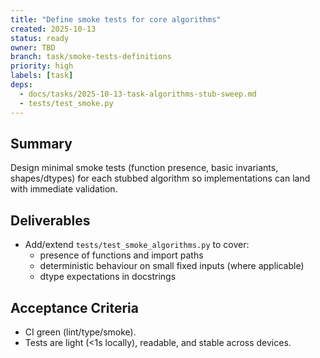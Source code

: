 ```yaml
---
title: "Define smoke tests for core algorithms"
created: 2025-10-13
status: ready
owner: TBD
branch: task/smoke-tests-definitions
priority: high
labels: [task]
deps:
  - docs/tasks/2025-10-13-task-algorithms-stub-sweep.md
  - tests/test_smoke.py
---
```


## Summary

Design minimal smoke tests (function presence, basic invariants, shapes/dtypes) for each stubbed algorithm so implementations can land with immediate validation.

## Deliverables

- Add/extend `tests/test_smoke_algorithms.py` to cover:
  - presence of functions and import paths
  - deterministic behaviour on small fixed inputs (where applicable)
  - dtype expectations in docstrings

## Acceptance Criteria

- CI green (lint/type/smoke).
- Tests are light (<1s locally), readable, and stable across devices.


